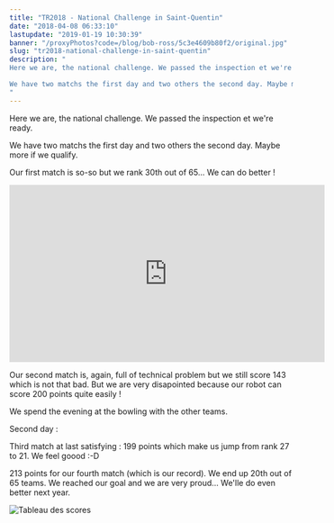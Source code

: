 ```yaml
---
title: "TR2018 - National Challenge in Saint-Quentin"
date: "2018-04-08 06:33:10"
lastupdate: "2019-01-19 10:30:39"
banner: "/proxyPhotos?code=/blog/bob-ross/5c3e4609b80f2/original.jpg"
slug: "tr2018-national-challenge-in-saint-quentin"
description: " 
Here we are, the national challenge. We passed the inspection et we're ready.

We have two matchs the first day and two others the second day. Maybe m
"
---
```

Here we are, the national challenge. We passed the inspection et we're ready.

We have two matchs the first day and two others the second day. Maybe more if we qualify.

Our first match is so-so but we rank 30th out of 65... We can do better !

<iframe width="560" height="315" src="https://www.youtube-nocookie.com/embed/gKvjBPB1Ueg" frameborder="0" allow="accelerometer; autoplay; encrypted-media; gyroscope; picture-in-picture" allowfullscreen></iframe>

Our second match is, again, full of technical problem but we still score 143 which is not that bad.
But we are very disapointed because our robot can score 200 points quite easily !

We spend the evening at the bowling with the other teams.

Second day :

Third match at last satisfying : 199 points which make us jump from rank 27 to 21. We feel goood :-D

213 points for our fourth match (which is our record). We end up 20th out of 65 teams. We reached our goal and we are very proud...
We'lle do even better next year.

![Tableau des scores](/proxyPhotos?code=/blog/bob-ross/5c3e460a2fd26/50.jpg "Tableau des scores")
    